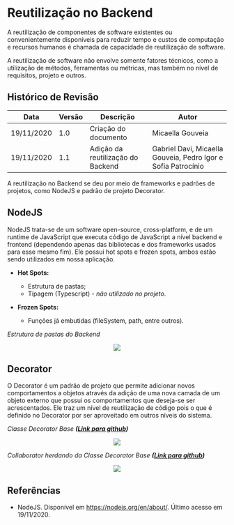 # Reutilização no Backend

A reutilização de componentes de software existentes ou convenientemente disponíveis para reduzir tempo e custos de computação e recursos humanos é chamada de capacidade de reutilização de software. 

A reutilização de software não envolve somente fatores técnicos, como a utilização de métodos, ferramentas ou métricas, mas também no nível de requisitos, projeto e outros.

## Histórico de Revisão

| Data | Versão | Descrição | Autor |
|------|--------|-----------|-------|
| 19/11/2020 | 1.0 | Criação do documento | Micaella Gouveia |
| 19/11/2020 | 1.1 | Adição da reutilização do Backend | Gabriel Davi, Micaella Gouveia, Pedro Igor e Sofia Patrocínio|


A reutilização no Backend se deu por meio de frameworks e padrões de projetos, como NodeJS e padrão de projeto Decorator.

## NodeJS

NodeJS trata-se de um software open-source, cross-platform, e de um runtime de JavaScript que executa código de JavaScript a nível backend e frontend (dependendo apenas das bibliotecas e dos frameworks usados para esse mesmo fim). Ele possui hot spots e frozen spots, ambos estão sendo utilizados em nossa aplicação.

* **Hot Spots:**
    * Estrutura de pastas;
    * Tipagem (Typescript) - *não utilizado no projeto*.

* **Frozen Spots:**
    * Funções já embutidas (fileSystem, path, entre outros).


*Estrutura de pastas do Backend*

<p align="center">
<img src="https://unbarqdsw.github.io/2020.1_G12_Stock/assets/architecture/backend/pastas.png" class="codes-prints" />
</p>

## Decorator
O Decorator é um padrão de projeto que permite adicionar novos comportamentos a objetos através da adição de uma nova camada de um objeto externo que possui os comportamentos que deseja-se ser acrescentados. Ele traz um nível de reutilização de código pois o que é definido no Decorator por ser aproveitado em outros níveis do sistema.

*Classe Decorator Base **([Link para github](https://github.com/UnBArqDsw/2020.1_G12_Stock_Backend/blob/devel/src/app/StockBase/Base.js))***

<p align="center">
<img src="https://unbarqdsw.github.io/2020.1_G12_Stock/assets/padroes/decorator/decoratorBase.png" class="codes-prints" />
</p>

*Collaborator herdando da Classe Decorator Base **([Link para github](https://github.com/UnBArqDsw/2020.1_G12_Stock_Backend/blob/devel/src/app/StockBase/CollaboratorBase.js))***

<p align="center">
<img src="https://unbarqdsw.github.io/2020.1_G12_Stock/assets/padroes/decorator/collaboratorBase.png" class="codes-prints" />
</p>


## Referências
* NodeJS. Disponível em <https://nodejs.org/en/about/>. Último acesso em 19/11/2020. 
